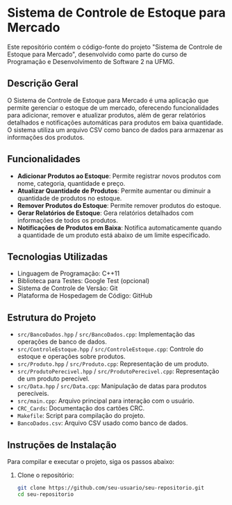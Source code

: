 # Sistema de Controle de Estoque para Mercado

Este repositório contém o código-fonte do projeto "Sistema de Controle de Estoque para Mercado", desenvolvido como parte do curso de Programação e Desenvolvimento de Software 2 na UFMG.

## Descrição Geral
O Sistema de Controle de Estoque para Mercado é uma aplicação que permite gerenciar o estoque de um mercado, oferecendo funcionalidades para adicionar, remover e atualizar produtos, além de gerar relatórios detalhados e notificações automáticas para produtos em baixa quantidade. O sistema utiliza um arquivo CSV como banco de dados para armazenar as informações dos produtos.

## Funcionalidades
- **Adicionar Produtos ao Estoque**: Permite registrar novos produtos com nome, categoria, quantidade e preço.
- **Atualizar Quantidade de Produtos**: Permite aumentar ou diminuir a quantidade de produtos no estoque.
- **Remover Produtos do Estoque**: Permite remover produtos do estoque.
- **Gerar Relatórios de Estoque**: Gera relatórios detalhados com informações de todos os produtos.
- **Notificações de Produtos em Baixa**: Notifica automaticamente quando a quantidade de um produto está abaixo de um limite especificado.

## Tecnologias Utilizadas
- Linguagem de Programação: C++11
- Biblioteca para Testes: Google Test (opcional)
- Sistema de Controle de Versão: Git
- Plataforma de Hospedagem de Código: GitHub

## Estrutura do Projeto
- `src/BancoDados.hpp` / `src/BancoDados.cpp`: Implementação das operações de banco de dados.
- `src/ControleEstoque.hpp` / `src/ControleEstoque.cpp`: Controle do estoque e operações sobre produtos.
- `src/Produto.hpp` / `src/Produto.cpp`: Representação de um produto.
- `src/ProdutoPerecivel.hpp` / `src/ProdutoPerecivel.cpp`: Representação de um produto perecível.
- `src/Data.hpp` / `src/Data.cpp`: Manipulação de datas para produtos perecíveis.
- `src/main.cpp`: Arquivo principal para interação com o usuário.
- `CRC_Cards`: Documentação dos cartões CRC.
- `Makefile`: Script para compilação do projeto.
- `BancoDados.csv`: Arquivo CSV usado como banco de dados.

## Instruções de Instalação
Para compilar e executar o projeto, siga os passos abaixo:

1. Clone o repositório:
   ```sh
   git clone https://github.com/seu-usuario/seu-repositorio.git
   cd seu-repositorio
